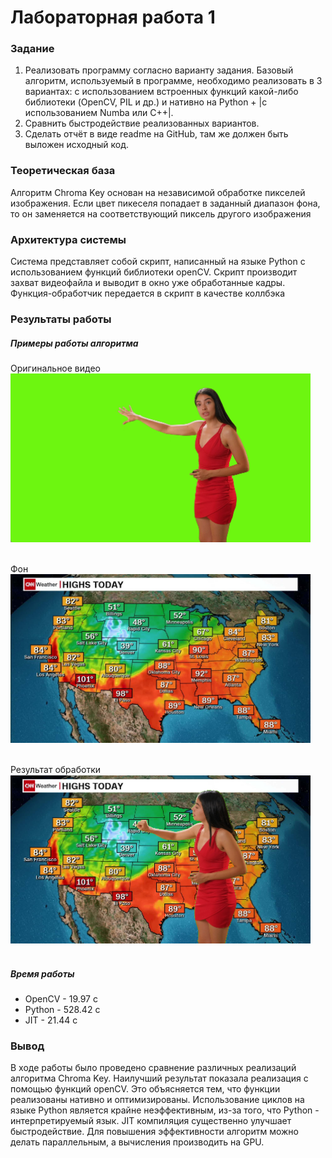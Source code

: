 # Лабораторная работа 1

### Задание
1. Реализовать программу согласно варианту задания. Базовый алгоритм,
используемый в программе, необходимо реализовать в 3 вариантах: с
использованием встроенных функций какой-либо библиотеки (OpenCV,
PIL и др.) и нативно на Python + |с использованием Numba или C++|.
2. Сравнить быстродействие реализованных вариантов.
3. Сделать отчёт в виде readme на GitHub, там же должен быть выложен
исходный код.

### Теоретическая база
Алгоритм Chroma Key основан на независимой обработке пикселей изображения.
Если цвет пикеселя попадает в заданный диапазон фона, то он заменяется на соответствующий пиксель другого изображения

### Архитектура системы
Система представляет собой скрипт, написанный на языке Python с использованием функций библиотеки openCV.
Скрипт производит захват видеофайла и выводит в окно уже обработанные кадры. Функция-обработчик передается в скрипт в качестве коллбэка

### Результаты работы 
##### Примеры работы алгоритма
Оригинальное видео
<br><img src="https://github.com/V-Gorash/CV_Lab1/blob/master/readme_images/original.png" height="270" width="480"><br><br>

Фон
<br><img src="https://github.com/V-Gorash/CV_Lab1/blob/master/readme_images/map.jpg" height="270" width="480"><br><br>

Результат обработки
<br><img src="https://github.com/V-Gorash/CV_Lab1/blob/master/readme_images/modified.png" height="270" width="480"><br><br>

##### Время работы
* OpenCV - 19.97 с
* Python - 528.42 c
* JIT - 21.44 c


### Вывод
В ходе работы было проведено сравнение различных реализаций алгоритма Chroma Key.
Наилучший результат показала реализация с помощью функций openCV. Это объясняется тем, что функции реализованы нативно и оптимизированы.
Использование циклов на языке Python является крайне неэффективным, из-за того, что Python - интерпретируемый язык.
JIT компиляция существенно улучшает быстродействие. Для повышения эффективности алгоритм можно делать параллельным, а вычисления производить на GPU.